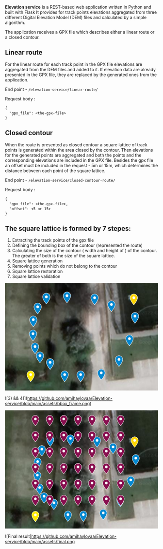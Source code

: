 **Elevation service** is a REST-based web application written in Python and built with Flask 
It provides for track points elevations aggregated from three different Digital Elevation Model (DEM) files and calculated by a simple algorithm.

The application receives a GPX file which describes either a linear route or a closed contour.

## Linear route
For the linear route for each track point in the GPX file elevations are 
aggregated from the DEM files and added to it. If elevation data are already presented in the GPX file, they are replaced by the generated ones from the application.

End point - `/elevation-service/linear-route/`

Request body :

````
{
  "gpx_file": <the-gpx-file>
}
````


## Closed contour
When the route is presented as closed contour a square lattice of track points is generated within the area closed by the contour. 
Then elevations for the generated points are aggregated and both the points and the corresponding elevations are included in the GPX file.
Besides the gpx file an offset must be included in the request - 5m or 15m, which determines the distance between each point of the square lattice.

End point - `/elevation-service/closed-contour-route/`

Request body :

````
{
  "gpx_file": <the-gpx-file>,
  "offset": <5 or 15>
}
````

## The square lattice is formed by 7 stepes:

1) Extracting the track points of the gpx file
2) Defining the bounding box of the contour (represented the route) 
3) Calculating the size of the contour ( width and height of ) of the contour. The greater of both is the size of the square lattice.
4) Square lattice generation
5) Removing points which do not belong to the contour
6) Square lattice restoration
7) Square lattice validation

![1) &&2) ](https://github.com/amihaylovaa/Elevation-service/blob/main/assets/bbox.png)
 
![3) && 4]](https://github.com/amihaylovaa/Elevation-service/blob/main/assets/bbox_frame.png)

![5) && 6) && 7)](https://github.com/amihaylovaa/Elevation-service/blob/main/assets/generated.png)

![Final result]https://github.com/amihaylovaa/Elevation-service/blob/main/assets/final.png


 
